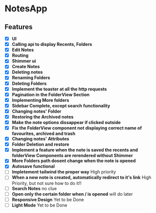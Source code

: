 # NotesApp
## Features

- [x] **UI** 
- [x] **Calling api to display Recents, Folders** 
- [x] **Edit Notes** 
- [x] **Routing** 
- [x] **Shimmer ui** 
- [x] **Create Notes** 
- [x] **Deleting notes** 
- [x] **Renaming Folders** 
- [x] **Deleting Folders** 
- [x] **Implement the toaster at all the http requests** 
- [x] **Pagination in the FolderView Section** 
- [x] **Implementing More folders** 
- [x] **Sidebar Complete, except search functionality** 
- [x] **Changing notes' Folder**
- [x] **Restoring the Archived notes**
- [x] **Make the note options dissappear if clicked outside**
- [x] **Fix the FolderView component not displaying correct name of favourites, archived and trash**
- [x] **Changing notes' Attributes**
- [x] **Folder Deletion and restore**
- [x] **Implement a feature when the note is saved the recents and folderView Components are rerendered without Shimmer**
- [x] **More Folders path dosent change when the note is opened**
- [x] **Autosave functional**
- [ ] **Impletement tailwind the proper way** High priority
- [ ] **When a new note is created, automatically redirect to it's link** High Priority, but not sure how to do it!!
- [ ] **Search Notes** no clue
- [ ] **Open only the certain folder when / is opened** will do later
- [ ] **Responsive Design** Yet to be Done
- [ ] **Light Mode** Yet to be Done